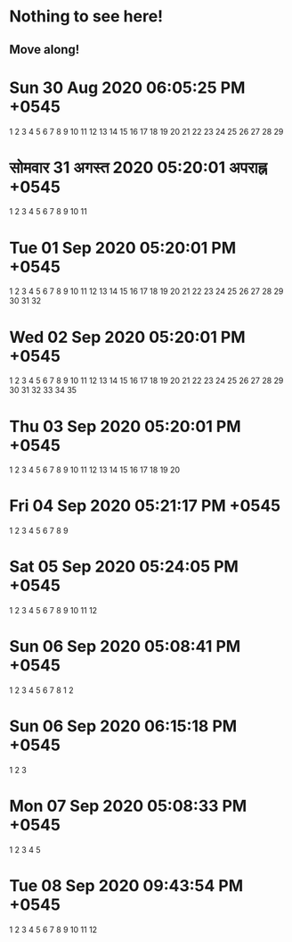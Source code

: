 # Nothing to see here!
## Move along!

# Sun 30 Aug 2020 06:05:25 PM +0545
1
2
3
4
5
6
7
8
9
10
11
12
13
14
15
16
17
18
19
20
21
22
23
24
25
26
27
28
29


# सोमवार 31 अगस्त 2020 05:20:01 अपराह्न +0545
1
2
3
4
5
6
7
8
9
10
11
# Tue 01 Sep 2020 05:20:01 PM +0545
1
2
3
4
5
6
7
8
9
10
11
12
13
14
15
16
17
18
19
20
21
22
23
24
25
26
27
28
29
30
31
32
# Wed 02 Sep 2020 05:20:01 PM +0545
1
2
3
4
5
6
7
8
9
10
11
12
13
14
15
16
17
18
19
20
21
22
23
24
25
26
27
28
29
30
31
32
33
34
35
# Thu 03 Sep 2020 05:20:01 PM +0545
1
2
3
4
5
6
7
8
9
10
11
12
13
14
15
16
17
18
19
20
# Fri 04 Sep 2020 05:21:17 PM +0545
1
2
3
4
5
6
7
8
9
# Sat 05 Sep 2020 05:24:05 PM +0545
1
2
3
4
5
6
7
8
9
10
11
12
# Sun 06 Sep 2020 05:08:41 PM +0545
1
2
3
4
5
6
7
8
1
2
# Sun 06 Sep 2020 06:15:18 PM +0545
1
2
3
# Mon 07 Sep 2020 05:08:33 PM +0545
1
2
3
4
5
# Tue 08 Sep 2020 09:43:54 PM +0545
1
2
3
4
5
6
7
8
9
10
11
12
